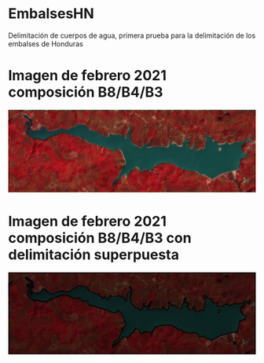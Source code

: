 # EmbalsesHN
Delimitación de cuerpos de agua, primera prueba para la delimitación de los embalses de Honduras

# Imagen de febrero 2021 composición B8/B4/B3

![](imagenes/uno.png?raw=true)

# Imagen de febrero 2021 composición B8/B4/B3 con delimitación superpuesta

![](imagenes/dos.png?raw=true)
